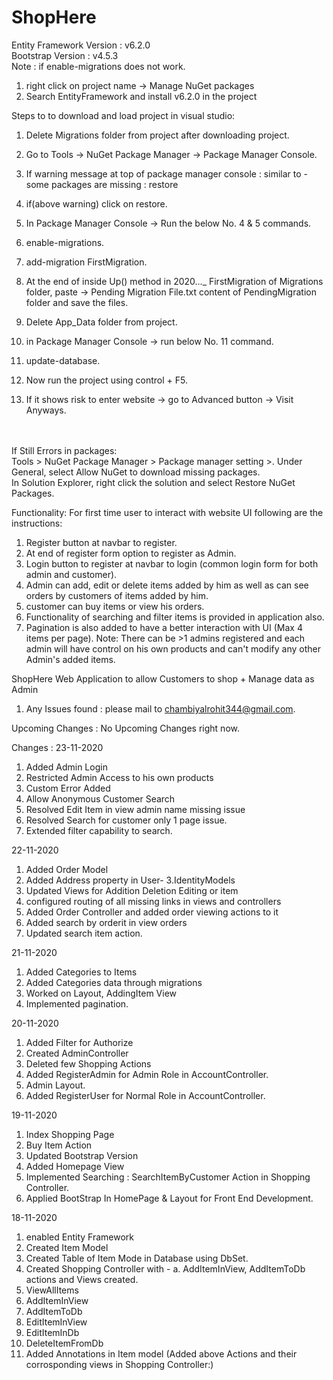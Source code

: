 # ShopHere
Entity Framework Version : v6.2.0     <br/>
Bootstrap Version : v4.5.3            <br/>
Note : if enable-migrations does not work.
  1. right click on project name -> Manage NuGet packages
  2. Search EntityFramework and install v6.2.0 in the project



Steps to to download and load project in visual studio:
  1. Delete Migrations folder from project after downloading project.
  2. Go to Tools -> NuGet Package Manager -> Package Manager Console.
  3. If warning message at top of package manager console : similar to - some packages are missing : restore
  4. if(above warning) click on restore.
  5. In Package Manager Console -> Run the below No. 4 & 5 commands.
  
  6. enable-migrations.
  7. add-migration FirstMigration.
  
  8. At the end of inside Up() method in 2020..._ FirstMigration of Migrations folder, paste -> Pending Migration File.txt content of PendingMigration folder and save the files.   
  9. Delete App_Data folder from project.
  10. in Package Manager Console -> run below No. 11 command.
  
  11. update-database.
  
  12. Now run the project using control + F5.
  13. If it shows risk to enter website -> go to Advanced button -> Visit Anyways.
  <br/>
  <br/>
  If Still Errors in packages:
  <br/>
  Tools > NuGet Package Manager > Package manager setting >. Under General, select Allow NuGet to download missing packages.
  <br/>
  In Solution Explorer, right click the solution and select Restore NuGet Packages.
  
Functionality:
  For first time user to interact with website UI following are the instructions:
  1. Register button at navbar to register.
  2. At end of register form option to register as Admin.
  3. Login button to register at navbar to login (common login form for both admin and customer).
  4. Admin can add, edit or delete items added by him as well as can see orders by customers of items added by him.
  5. customer can buy items or view his orders.
  6. Functionality of searching and filter items is provided in application also.
  7. Pagination is also added to have a better interaction with UI (Max 4 items per page).
Note: There can be >1 admins registered and each admin will have control on his own products and can't modify any other Admin's added items.

ShopHere Web Application to allow Customers to shop + Manage data as Admin
  1. Any Issues found : please mail to chambiyalrohit344@gmail.com.

Upcoming Changes :
  No Upcoming Changes right now.

Changes : 
23-11-2020
  1. Added Admin Login
  2. Restricted Admin Access to his own products
  3. Custom Error Added
  4. Allow Anonymous Customer Search
  5. Resolved Edit Item in view admin name missing issue
  6. Resolved Search for customer only 1 page issue.
  7. Extended filter capability to search.
  
22-11-2020
  1. Added Order Model
  2. Added Address property in User- 3.IdentityModels
  4. Updated Views for Addition Deletion Editing or item
  5. configured routing of all missing links in views and controllers
  6. Added Order Controller and added order viewing actions to it
  7. Added search by orderit in view orders
  8. Updated search item action.


  
21-11-2020
  1. Added Categories to Items
  2. Added Categories data through migrations
  3. Worked on Layout, AddingItem View
  4. Implemented pagination.
  
  
20-11-2020
  1. Added Filter for Authorize
  2. Created AdminController
  3. Deleted few Shopping Actions
  4. Added RegisterAdmin for Admin Role in AccountController.
  5. Admin Layout. 
  6. Added RegisterUser for Normal Role in AccountController.
  
19-11-2020
  1. Index Shopping Page
  2. Buy Item Action 
  3. Updated Bootstrap Version
  4. Added Homepage View
  5. Implemented Searching : SearchItemByCustomer Action in Shopping Controller.
  6. Applied BootStrap In HomePage & Layout for Front End Development.



18-11-2020 
  1. enabled Entity Framework
  2. Created Item Model
  3. Created Table of Item Mode in Database using DbSet.
  4. Created Shopping Controller with -
      a. AddItemInView, AddItemToDb actions and Views created.
  5. ViewAllItems
  6. AddItemInView
  7. AddItemToDb
  8. EditItemInView
  9. EditItemInDb
  10. DeleteItemFromDb
  11. Added Annotations in Item model
    (Added above Actions and their corrosponding views in Shopping Controller:)
